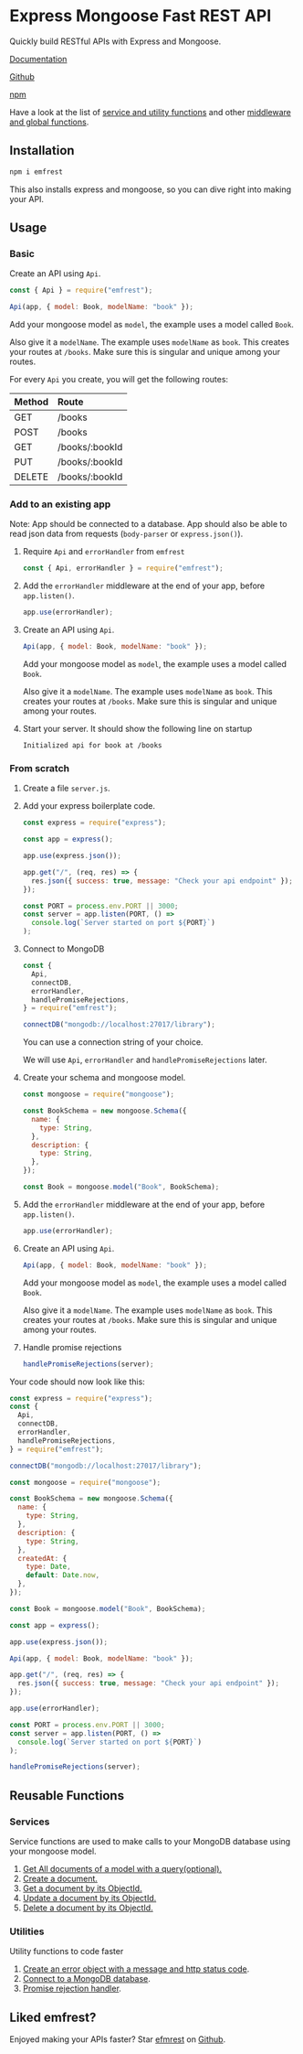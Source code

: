 # Express Mongoose Fast REST API

Quickly build RESTful APIs with Express and Mongoose.

[Documentation](https://deej4y.github.io/emfrest/)

[Github](https://github.com/DEEJ4Y/emfrest)

[npm](https://www.npmjs.com/package/emfrest)

Have a look at the list of [service and utility functions](https://deej4y.github.io/emfrest/list_namespace.html) and other [middleware and global functions](https://deej4y.github.io/emfrest/global.html#methods).

## Installation

```sh
npm i emfrest
```

This also installs express and mongoose, so you can dive right into making your API.

## Usage

### Basic

Create an API using `Api`.

```js
const { Api } = require("emfrest");

Api(app, { model: Book, modelName: "book" });
```

Add your mongoose model as `model`, the example uses a model called `Book`.

Also give it a `modelName`. The example uses `modelName` as `book`. This creates your routes at `/books`. Make sure this is singular and unique among your routes.

For every `Api` you create, you will get the following routes:

| Method | Route          |
| :----- | :------------- |
| GET    | /books         |
| POST   | /books         |
| GET    | /books/:bookId |
| PUT    | /books/:bookId |
| DELETE | /books/:bookId |

### Add to an existing app

Note: App should be connected to a database. App should also be able to read json data from requests (`body-parser` or `express.json()`).

1. Require `Api` and `errorHandler` from `emfrest`

   ```js
   const { Api, errorHandler } = require("emfrest");
   ```

2. Add the `errorHandler` middleware at the end of your app, before `app.listen()`.

   ```js
   app.use(errorHandler);
   ```

3. Create an API using `Api`.

   ```js
   Api(app, { model: Book, modelName: "book" });
   ```

   Add your mongoose model as `model`, the example uses a model called `Book`.

   Also give it a `modelName`. The example uses `modelName` as `book`. This creates your routes at `/books`. Make sure this is singular and unique among your routes.

4. Start your server. It should show the following line on startup

   ```plain
   Initialized api for book at /books
   ```

### From scratch

1. Create a file `server.js`.
2. Add your express boilerplate code.

   ```js
   const express = require("express");

   const app = express();

   app.use(express.json());

   app.get("/", (req, res) => {
     res.json({ success: true, message: "Check your api endpoint" });
   });

   const PORT = process.env.PORT || 3000;
   const server = app.listen(PORT, () =>
     console.log(`Server started on port ${PORT}`)
   );
   ```

3. Connect to MongoDB

   ```js
   const {
     Api,
     connectDB,
     errorHandler,
     handlePromiseRejections,
   } = require("emfrest");

   connectDB("mongodb://localhost:27017/library");
   ```

   You can use a connection string of your choice.

   We will use `Api`, `errorHandler` and `handlePromiseRejections` later.

4. Create your schema and mongoose model.

   ```js
   const mongoose = require("mongoose");

   const BookSchema = new mongoose.Schema({
     name: {
       type: String,
     },
     description: {
       type: String,
     },
   });

   const Book = mongoose.model("Book", BookSchema);
   ```

5. Add the `errorHandler` middleware at the end of your app, before `app.listen()`.

   ```js
   app.use(errorHandler);
   ```

6. Create an API using `Api`.

   ```js
   Api(app, { model: Book, modelName: "book" });
   ```

   Add your mongoose model as `model`, the example uses a model called `Book`.

   Also give it a `modelName`. The example uses `modelName` as `book`. This creates your routes at `/books`. Make sure this is singular and unique among your routes.

7. Handle promise rejections

   ```js
   handlePromiseRejections(server);
   ```

Your code should now look like this:

```js
const express = require("express");
const {
  Api,
  connectDB,
  errorHandler,
  handlePromiseRejections,
} = require("emfrest");

connectDB("mongodb://localhost:27017/library");

const mongoose = require("mongoose");

const BookSchema = new mongoose.Schema({
  name: {
    type: String,
  },
  description: {
    type: String,
  },
  createdAt: {
    type: Date,
    default: Date.now,
  },
});

const Book = mongoose.model("Book", BookSchema);

const app = express();

app.use(express.json());

Api(app, { model: Book, modelName: "book" });

app.get("/", (req, res) => {
  res.json({ success: true, message: "Check your api endpoint" });
});

app.use(errorHandler);

const PORT = process.env.PORT || 3000;
const server = app.listen(PORT, () =>
  console.log(`Server started on port ${PORT}`)
);

handlePromiseRejections(server);
```

## Reusable Functions

### Services

Service functions are used to make calls to your MongoDB database using your mongoose model.

1. [Get All documents of a model with a query(optional).](https://deej4y.github.io/emfrest/services.html#.exports.getAllService)
2. [Create a document.](https://deej4y.github.io/emfrest/services.html#.exports.createResourceService)
3. [Get a document by its ObjectId.](https://deej4y.github.io/emfrest/services.html#.exports.getOneByIdService)
4. [Update a document by its ObjectId.](https://deej4y.github.io/emfrest/services.html#.exports.updateOneByIdService)
5. [Delete a document by its ObjectId.](https://deej4y.github.io/emfrest/services.html#.exports.deleteByIdService)

### Utilities

Utility functions to code faster

1. [Create an error object with a message and http status code](https://deej4y.github.io/emfrest/utils.html#exports.ErrorResponse).
2. [Connect to a MongoDB database](https://deej4y.github.io/emfrest/utils.html#.exports.connectDB).
3. [Promise rejection handler](https://deej4y.github.io/emfrest/utils.html#.exports.handlePromiseRejections).

## Liked emfrest?

Enjoyed making your APIs faster? Star [efmrest](https://github.com/DEEJ4Y/emfrest) on [Github](https://github.com/DEEJ4Y/emfrest).
